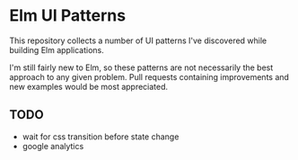 # Elm UI Patterns

This repository collects a number of UI patterns I've discovered while building
Elm applications.

I'm still fairly new to Elm, so these patterns are not necessarily the best
approach to any given problem. Pull requests containing improvements and new
examples would be most appreciated.

## TODO
- wait for css transition before state change
- google analytics
